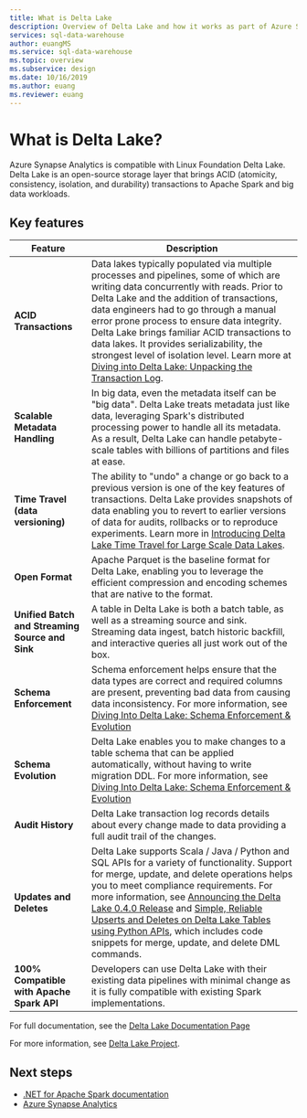 ```yaml
---
title: What is Delta Lake 
description: Overview of Delta Lake and how it works as part of Azure Synapse Analytics
services: sql-data-warehouse 
author: euangMS 
ms.service: sql-data-warehouse 
ms.topic: overview 
ms.subservice: design 
ms.date: 10/16/2019 
ms.author: euang 
ms.reviewer: euang
---
```


# What is Delta Lake?

Azure Synapse Analytics is compatible with Linux Foundation Delta Lake. Delta Lake is an open-source storage layer that brings ACID (atomicity, consistency, isolation, and durability) transactions to Apache Spark and big data workloads.

## Key features

| Feature | Description |
| --- | --- |
| **ACID Transactions** | Data lakes typically populated via multiple processes and pipelines, some of which are writing data concurrently with reads. Prior to Delta Lake and the addition of transactions, data engineers had to go through a manual error prone process to ensure data integrity. Delta Lake brings familiar ACID transactions to data lakes. It provides serializability, the strongest level of isolation level. Learn more at [Diving into Delta Lake: Unpacking the Transaction Log](https://databricks.com/blog/2019/08/21/diving-into-delta-lake-unpacking-the-transaction-log.html).|
| **Scalable Metadata Handling** | In big data, even the metadata itself can be "big data". Delta Lake treats metadata just like data, leveraging Spark's distributed processing power to handle all its metadata. As a result, Delta Lake can handle petabyte-scale tables with billions of partitions and files at ease. |
| **Time Travel (data versioning)** | The ability to "undo" a change or go back to a previous version is one of the key features of transactions. Delta Lake provides snapshots of data enabling you to revert to earlier versions of data for audits, rollbacks or to reproduce experiments. Learn more in [Introducing Delta Lake Time Travel for Large Scale Data Lakes](https://databricks.com/blog/2019/02/04/introducing-delta-time-travel-for-large-scale-data-lakes.html). |
| **Open Format** | Apache Parquet is the baseline format for Delta Lake, enabling you to leverage the efficient compression and encoding schemes that are native to the format. |
| **Unified Batch and Streaming Source and Sink** | A table in Delta Lake is both a batch table, as well as a streaming source and sink. Streaming data ingest, batch historic backfill, and interactive queries all just work out of the box. |
| **Schema Enforcement** | Schema enforcement helps ensure that the data types are correct and required columns are present, preventing bad data from causing data inconsistency. For more information, see [Diving Into Delta Lake: Schema Enforcement & Evolution](https://databricks.com/blog/2019/09/24/diving-into-delta-lake-schema-enforcement-evolution.html) |
| **Schema Evolution** | Delta Lake enables you to make changes to a table schema that can be applied automatically, without having to write migration DDL. For more information, see [Diving Into Delta Lake: Schema Enforcement & Evolution](https://databricks.com/blog/2019/09/24/diving-into-delta-lake-schema-enforcement-evolution.html) |
| **Audit History** | Delta Lake transaction log records details about every change made to data providing a full audit trail of the changes. |
| **Updates and Deletes** | Delta Lake supports Scala / Java / Python and SQL APIs for a variety of functionality. Support for merge, update, and delete operations helps you to meet compliance requirements. For more information, see [Announcing the Delta Lake 0.4.0 Release](https://delta.io/news/delta-lake-0-4-0-released/) and [Simple, Reliable Upserts and Deletes on Delta Lake Tables using Python APIs](https://databricks.com/blog/2019/10/03/simple-reliable-upserts-and-deletes-on-delta-lake-tables-using-python-apis.html), which includes code snippets for merge, update, and delete DML commands. |
| **100% Compatible with Apache Spark API** | Developers can use Delta Lake with their existing data pipelines with minimal change as it is fully compatible with existing Spark implementations. |

For full documentation, see the [Delta Lake Documentation Page](https://docs.delta.io/latest/delta-intro.html)

For more information, see [Delta Lake Project](https://lfprojects.org).

## Next steps

- [.NET for Apache Spark documentation](https://docs.microsoft.com/dotnet/spark)
- [Azure Synapse Analytics](https://docs.microsoft.com/azure/synapse-analytics)
